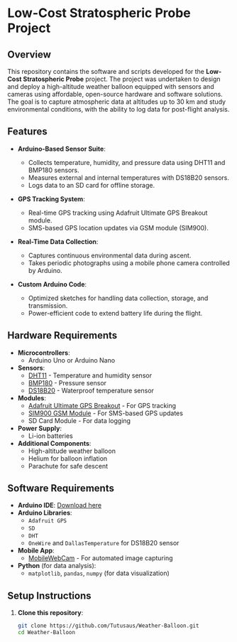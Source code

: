 # Low-Cost Stratospheric Probe Project

## Overview
This repository contains the software and scripts developed for the **Low-Cost Stratospheric Probe** project. The project was undertaken to design and deploy a high-altitude weather balloon equipped with sensors and cameras using affordable, open-source hardware and software solutions. The goal is to capture atmospheric data at altitudes up to 30 km and study environmental conditions, with the ability to log data for post-flight analysis.

## Features
- **Arduino-Based Sensor Suite**:
  - Collects temperature, humidity, and pressure data using DHT11 and BMP180 sensors.
  - Measures external and internal temperatures with DS18B20 sensors.
  - Logs data to an SD card for offline storage.
  
- **GPS Tracking System**:
  - Real-time GPS tracking using Adafruit Ultimate GPS Breakout module.
  - SMS-based GPS location updates via GSM module (SIM900).

- **Real-Time Data Collection**:
  - Captures continuous environmental data during ascent.
  - Takes periodic photographs using a mobile phone camera controlled by Arduino.

- **Custom Arduino Code**:
  - Optimized sketches for handling data collection, storage, and transmission.
  - Power-efficient code to extend battery life during the flight.

## Hardware Requirements
- **Microcontrollers**:
  - Arduino Uno or Arduino Nano
- **Sensors**:
  - [DHT11](https://www.adafruit.com/product/386) - Temperature and humidity sensor
  - [BMP180](https://www.adafruit.com/product/1603) - Pressure sensor
  - [DS18B20](https://www.adafruit.com/product/381) - Waterproof temperature sensor
- **Modules**:
  - [Adafruit Ultimate GPS Breakout](https://www.adafruit.com/product/746) - For GPS tracking
  - [SIM900 GSM Module](https://www.adafruit.com/product/2637) - For SMS-based GPS updates
  - SD Card Module - For data logging
- **Power Supply**:
  - Li-ion batteries
- **Additional Components**:
  - High-altitude weather balloon
  - Helium for balloon inflation
  - Parachute for safe descent

## Software Requirements
- **Arduino IDE**: [Download here](https://www.arduino.cc/en/software)
- **Arduino Libraries**:
  - `Adafruit GPS`
  - `SD`
  - `DHT`
  - `OneWire` and `DallasTemperature` for DS18B20 sensor
- **Mobile App**:
  - [MobileWebCam](https://play.google.com/store/apps/details?id=com.dngames.mobilewebcam) - For automated image capturing
- **Python** (for data analysis):
  - `matplotlib`, `pandas`, `numpy` (for data visualization)

## Setup Instructions
1. **Clone this repository**:
   ```bash
   git clone https://github.com/Tutusaus/Weather-Balloon.git
   cd Weather-Balloon
